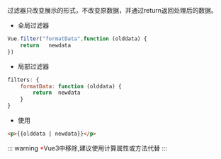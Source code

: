 过滤器只改变展示的形式，不改变原数据，并通过return返回处理后的数据。
* 全局过滤器
```js
Vue.filter("formatData",function (olddata) {     
    return   newdata  
})
```
* 局部过滤器
```js
filters: {
    formatData: function (olddata) {
        return  newdata
    }
}
```
* 使用
```html
<p>{{olddata | newdata}}</p>
```
::: warning 
<span style="color: red">*</span>Vue3中移除,建议使用计算属性或方法代替
:::